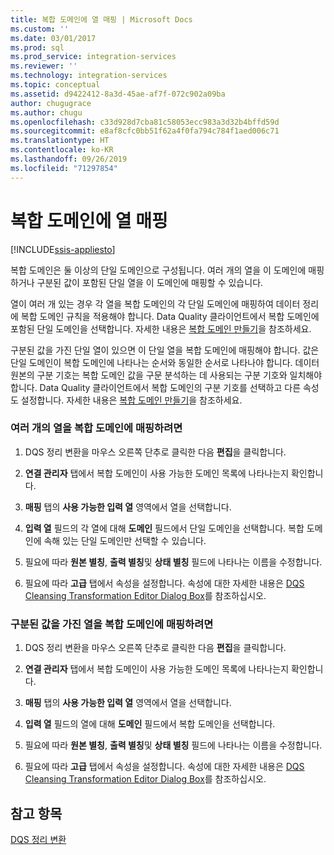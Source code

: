 ```yaml
---
title: 복합 도메인에 열 매핑 | Microsoft Docs
ms.custom: ''
ms.date: 03/01/2017
ms.prod: sql
ms.prod_service: integration-services
ms.reviewer: ''
ms.technology: integration-services
ms.topic: conceptual
ms.assetid: d9422412-8a3d-45ae-af7f-072c902a09ba
author: chugugrace
ms.author: chugu
ms.openlocfilehash: c33d928d7cba81c58053ecc983a3d32b4bffd59d
ms.sourcegitcommit: e8af8cfc0bb51f62a4f0fa794c784f1aed006c71
ms.translationtype: HT
ms.contentlocale: ko-KR
ms.lasthandoff: 09/26/2019
ms.locfileid: "71297854"
---
```

# <a name="map-columns-to-composite-domains"></a>복합 도메인에 열 매핑

[!INCLUDE[ssis-appliesto](../../../includes/ssis-appliesto-ssvrpluslinux-asdb-asdw-xxx.md)]


  복합 도메인은 둘 이상의 단일 도메인으로 구성됩니다. 여러 개의 열을 이 도메인에 매핑하거나 구분된 값이 포함된 단일 열을 이 도메인에 매핑할 수 있습니다.  
  
 열이 여러 개 있는 경우 각 열을 복합 도메인의 각 단일 도메인에 매핑하여 데이터 정리에 복합 도메인 규칙을 적용해야 합니다. Data Quality 클라이언트에서 복합 도메인에 포함된 단일 도메인을 선택합니다. 자세한 내용은 [복합 도메인 만들기](../../../data-quality-services/create-a-composite-domain.md)을 참조하세요.  
  
 구분된 값을 가진 단일 열이 있으면 이 단일 열을 복합 도메인에 매핑해야 합니다. 값은 단일 도메인이 복합 도메인에 나타나는 순서와 동일한 순서로 나타나야 합니다. 데이터 원본의 구분 기호는 복합 도메인 값을 구문 분석하는 데 사용되는 구분 기호와 일치해야 합니다. Data Quality 클라이언트에서 복합 도메인의 구분 기호를 선택하고 다른 속성도 설정합니다. 자세한 내용은 [복합 도메인 만들기](../../../data-quality-services/create-a-composite-domain.md)을 참조하세요.  
  
### <a name="to-map-multiple-columns-to-a-composite-domain"></a>여러 개의 열을 복합 도메인에 매핑하려면  
  
1.  DQS 정리 변환을 마우스 오른쪽 단추로 클릭한 다음 **편집**을 클릭합니다.  
  
2.  **연결 관리자** 탭에서 복합 도메인이 사용 가능한 도메인 목록에 나타나는지 확인합니다.  
  
3.  **매핑** 탭의 **사용 가능한 입력 열** 영역에서 열을 선택합니다.  
  
4.  **입력 열** 필드의 각 열에 대해 **도메인** 필드에서 단일 도메인을 선택합니다. 복합 도메인에 속해 있는 단일 도메인만 선택할 수 있습니다.  
  
5.  필요에 따라 **원본 별칭**, **출력 별칭**및 **상태 별칭** 필드에 나타나는 이름을 수정합니다.  
  
6.  필요에 따라 **고급** 탭에서 속성을 설정합니다. 속성에 대한 자세한 내용은 [DQS Cleansing Transformation Editor Dialog Box](../../../integration-services/data-flow/transformations/dqs-cleansing-transformation-editor-dialog-box.md)를 참조하십시오.  
  
### <a name="to-map-a-column-with-delimited-values-to-a-composite-domain"></a>구분된 값을 가진 열을 복합 도메인에 매핑하려면  
  
1.  DQS 정리 변환을 마우스 오른쪽 단추로 클릭한 다음 **편집**을 클릭합니다.  
  
2.  **연결 관리자** 탭에서 복합 도메인이 사용 가능한 도메인 목록에 나타나는지 확인합니다.  
  
3.  **매핑** 탭의 **사용 가능한 입력 열** 영역에서 열을 선택합니다.  
  
4.  **입력 열** 필드의 열에 대해 **도메인** 필드에서 복합 도메인을 선택합니다.  
  
5.  필요에 따라 **원본 별칭**, **출력 별칭**및 **상태 별칭** 필드에 나타나는 이름을 수정합니다.  
  
6.  필요에 따라 **고급** 탭에서 속성을 설정합니다. 속성에 대한 자세한 내용은 [DQS Cleansing Transformation Editor Dialog Box](../../../integration-services/data-flow/transformations/dqs-cleansing-transformation-editor-dialog-box.md)를 참조하십시오.  
  
## <a name="see-also"></a>참고 항목  
 [DQS 정리 변환](../../../integration-services/data-flow/transformations/dqs-cleansing-transformation.md)  
  
  
